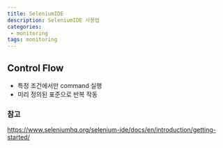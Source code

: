 ```yaml
---
title: SeleniumIDE
description: SeleniumIDE 사용법
categories:
 - monitoring
tags: monitoring
---
```


## Control Flow
- 특정 조건에서만 command 실행
- 미리 정의된 표준으로 반복 작동



### 참고
https://www.seleniumhq.org/selenium-ide/docs/en/introduction/getting-started/